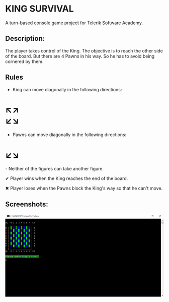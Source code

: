 # KING SURVIVAL
A turn-based console game project for Telerik Software Academy.

## Description:
  The player takes control of the King. The objective is to reach the other side of the board. But there are 4 Pawns
  in his way. So he has to avoid being cornered by them. 

## Rules
- King can move diagonally in the following directions:
<h1>
↖↗ <br>
↙↘  
</h1>


- Pawns can move diagonally in the following directions:
<h1>↙↘</h1>
- Neither of the figures can take another figure.

✔ Player wins when the King reaches the end of the board.

✖ Player loses when the Pawns block the King's way so that he can't move.

## Screenshots:
![screen](images/screen.png)
